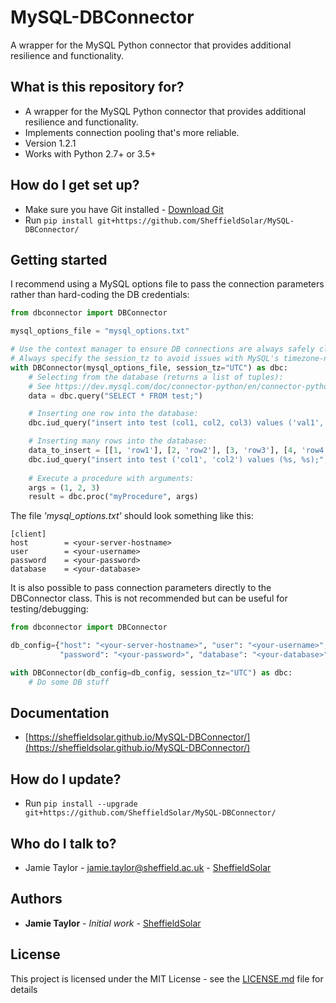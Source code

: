 # MySQL-DBConnector #

A  wrapper for the MySQL Python connector that provides additional resilience and functionality.

## What is this repository for? ##

* A wrapper for the MySQL Python connector that provides additional resilience and functionality.
* Implements connection pooling that's more reliable.
* Version 1.2.1
* Works with Python 2.7+ or 3.5+

## How do I get set up? ##

* Make sure you have Git installed - [Download Git](https://git-scm.com/downloads)
* Run `pip install git+https://github.com/SheffieldSolar/MySQL-DBConnector/`

## Getting started ##
I recommend using a MySQL options file to pass the connection parameters rather than hard-coding the DB credentials:
```Python
from dbconnector import DBConnector

mysql_options_file = "mysql_options.txt"

# Use the context manager to ensure DB connections are always safely closed
# Always specify the session_tz to avoid issues with MySQL's timezone-naive datetimes or unwanted TZ conversions of timestamp fields!
with DBConnector(mysql_options_file, session_tz="UTC") as dbc:
    # Selecting from the database (returns a list of tuples):
    # See https://dev.mysql.com/doc/connector-python/en/connector-python-api-mysqlcursor-fetchall.html
    data = dbc.query("SELECT * FROM test;")

    # Inserting one row into the database:
    dbc.iud_query("insert into test (col1, col2, col3) values ('val1', 'val2', 'val3');")

    # Inserting many rows into the database:
    data_to_insert = [[1, 'row1'], [2, 'row2'], [3, 'row3'], [4, 'row4']]
    dbc.iud_query("insert into test ('col1', 'col2') values (%s, %s);", data_to_insert)
    
    # Execute a procedure with arguments:
    args = (1, 2, 3)
    result = dbc.proc("myProcedure", args)
```
The file _'mysql_options.txt'_ should look something like this:
```
[client]
host        = <your-server-hostname>
user        = <your-username>
password    = <your-password>
database    = <your-database>
```

It is also possible to pass connection parameters directly to the DBConnector class. This is not recommended but can be useful for testing/debugging:
```Python
from dbconnector import DBConnector

db_config={"host": "<your-server-hostname>", "user": "<your-username>",
           "password": "<your-password>", "database": "<your-database>"}

with DBConnector(db_config=db_config, session_tz="UTC") as dbc:
    # Do some DB stuff
```

## Documentation ##

* [https://sheffieldsolar.github.io/MySQL-DBConnector/](https://sheffieldsolar.github.io/MySQL-DBConnector/)

## How do I update? ##

* Run `pip install --upgrade git+https://github.com/SheffieldSolar/MySQL-DBConnector/`

## Who do I talk to? ##

* Jamie Taylor - [jamie.taylor@sheffield.ac.uk](mailto:jamie.taylor@sheffield.ac.uk "Email Jamie") - [SheffieldSolar](https://github.com/SheffieldSolar)

## Authors ##

* **Jamie Taylor** - *Initial work* - [SheffieldSolar](https://github.com/SheffieldSolar)

## License ##

This project is licensed under the MIT License - see the [LICENSE.md](LICENSE.md) file for details
